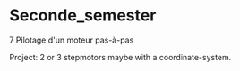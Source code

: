 # Seconde_semester
7 Pilotage d'un moteur pas-à-pas

Project: 2 or 3 stepmotors maybe with a coordinate-system.
